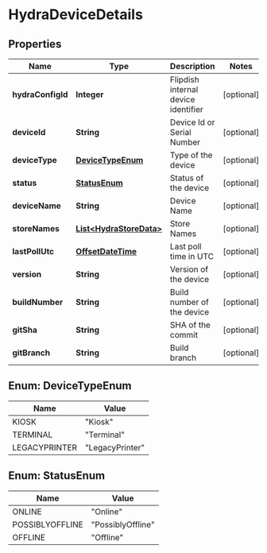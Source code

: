 
# HydraDeviceDetails

## Properties
Name | Type | Description | Notes
------------ | ------------- | ------------- | -------------
**hydraConfigId** | **Integer** | Flipdish internal device identifier |  [optional]
**deviceId** | **String** | Device Id or Serial Number |  [optional]
**deviceType** | [**DeviceTypeEnum**](#DeviceTypeEnum) | Type of the device |  [optional]
**status** | [**StatusEnum**](#StatusEnum) | Status of the device |  [optional]
**deviceName** | **String** | Device Name |  [optional]
**storeNames** | [**List&lt;HydraStoreData&gt;**](HydraStoreData.md) | Store Names |  [optional]
**lastPollUtc** | [**OffsetDateTime**](OffsetDateTime.md) | Last poll time in UTC |  [optional]
**version** | **String** | Version of the device |  [optional]
**buildNumber** | **String** | Build number of the device |  [optional]
**gitSha** | **String** | SHA of the commit |  [optional]
**gitBranch** | **String** | Build branch |  [optional]


<a name="DeviceTypeEnum"></a>
## Enum: DeviceTypeEnum
Name | Value
---- | -----
KIOSK | &quot;Kiosk&quot;
TERMINAL | &quot;Terminal&quot;
LEGACYPRINTER | &quot;LegacyPrinter&quot;


<a name="StatusEnum"></a>
## Enum: StatusEnum
Name | Value
---- | -----
ONLINE | &quot;Online&quot;
POSSIBLYOFFLINE | &quot;PossiblyOffline&quot;
OFFLINE | &quot;Offline&quot;



